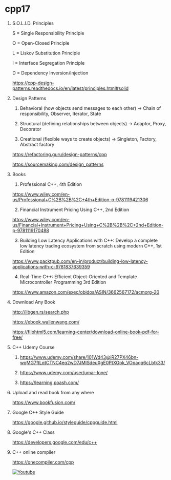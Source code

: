 # cpp17

1. S.O.L.I.D. Principles

    S = Single Responsibility Principle
    
    O = Open-Closed Principle
    
    L = Liskov Substitution Principle
    
    I = Interface Segregation Principle
    
    D = Dependency Inversion/Injection

    https://cpp-design-patterns.readthedocs.io/en/latest/principles.html#solid

2. Design Patterns

    1. Behavioral (how objects send messages to each other) ->  Chain of responsibility, Observer, Iterator, State
    
    2. Structural (defining relationships between objects) -> Adaptor, Proxy, Decorator
    
    3. Creational (flexible ways to create objects) ->  Singleton, Factory, Abstract factory

    https://refactoring.guru/design-patterns/cpp

    https://sourcemaking.com/design_patterns

3. Books

    1. Professional C++, 4th Edition
    
    https://www.wiley.com/en-us/Professional+C%2B%2B%2C+4th+Edition-p-9781119421306
    
    2. Financial Instrument Pricing Using C++, 2nd Edition
    
    https://www.wiley.com/en-us/Financial+Instrument+Pricing+Using+C%2B%2B%2C+2nd+Edition-p-9781119170488
    
    3. Building Low Latency Applications with C++: Develop a complete low latency trading ecosystem from scratch using modern C++, 1st Edition
    
    https://www.packtpub.com/en-in/product/building-low-latency-applications-with-c-9781837639359
    
    4. Real-Time C++: Efficient Object-Oriented and Template Microcontroller Programming 3rd Edition
    
    https://www.amazon.com/exec/obidos/ASIN/3662567172/acmorg-20

4. Download Any Book

    http://libgen.rs/search.php

    https://ebook.wallenwang.com/

    https://fliphtml5.com/learning-center/download-online-book-pdf-for-free/

5. C++ Udemy Course

    1. https://www.udemy.com/share/101Wd43@iR27PX46bn-wqMG7ftLqtCTNC4eq2wD7JMISdeuXgE0PtXGpk_VOpaqq6cLbtk33/
    
    2. https://www.udemy.com/user/umar-lone/
    
    3. https://learning.poash.com/

8. Upload and read book from any where

    https://www.bookfusion.com/

9. Google C++ Style Guide

    https://google.github.io/styleguide/cppguide.html

10. Google's C++ Class

    https://developers.google.com/edu/c++

12. C++ online compiler

    https://onecompiler.com/cpp


    [![Youtube](https://img.shields.io/badge/YouTube-red?style=for-the-badge&logo=youtube&logoColor=white)](https://www.youtube.com/@ShivMLinux)
